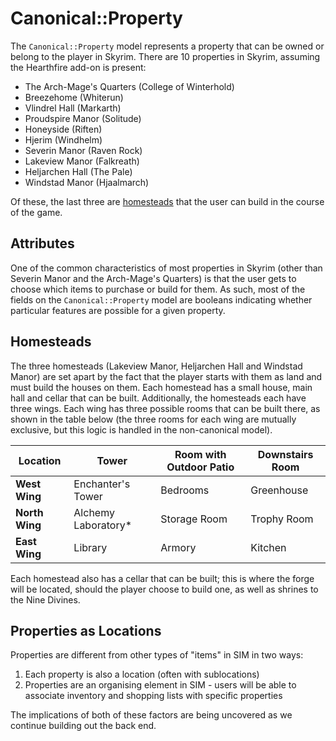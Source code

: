 # Canonical::Property

The `Canonical::Property` model represents a property that can be owned or belong to the player in Skyrim. There are 10 properties in Skyrim, assuming the Hearthfire add-on is present:

* The Arch-Mage's Quarters (College of Winterhold)
* Breezehome (Whiterun)
* Vlindrel Hall (Markarth)
* Proudspire Manor (Solitude)
* Honeyside (Riften)
* Hjerim (Windhelm)
* Severin Manor (Raven Rock)
* Lakeview Manor (Falkreath)
* Heljarchen Hall (The Pale)
* Windstad Manor (Hjaalmarch)

Of these, the last three are [homesteads](https://elderscrolls.fandom.com/wiki/Homestead_(Hearthfire)) that the user can build in the course of the game.

## Attributes

One of the common characteristics of most properties in Skyrim (other than Severin Manor and the Arch-Mage's Quarters) is that the user gets to choose which items to purchase or build for them. As such, most of the fields on the `Canonical::Property` model are booleans indicating whether particular features are possible for a given property.

## Homesteads

The three homesteads (Lakeview Manor, Heljarchen Hall and Windstad Manor) are set apart by the fact that the player starts with them as land and must build the houses on them. Each homestead has a small house, main hall and cellar that can be built. Additionally, the homesteads each have three wings. Each wing has three possible rooms that can be built there, as shown in the table below (the three rooms for each wing are mutually exclusive, but this logic is handled in the non-canonical model).

| **Location**   | **Tower**           | **Room with Outdoor Patio** | **Downstairs Room** |
| -------------- | ------------------- | --------------------------- | ------------------- |
| **West Wing**  | Enchanter's Tower   | Bedrooms                    | Greenhouse          |
| **North Wing** | Alchemy Laboratory* | Storage Room                | Trophy Room         |
| **East Wing**  | Library             | Armory                      | Kitchen             |

Each homestead also has a cellar that can be built; this is where the forge will be located, should the player choose to build one, as well as shrines to the Nine Divines.

## Properties as Locations

Properties are different from other types of "items" in SIM in two ways:

1. Each property is also a location (often with sublocations)
2. Properties are an organising element in SIM - users will be able to associate inventory and shopping lists with specific properties

The implications of both of these factors are being uncovered as we continue building out the back end.
